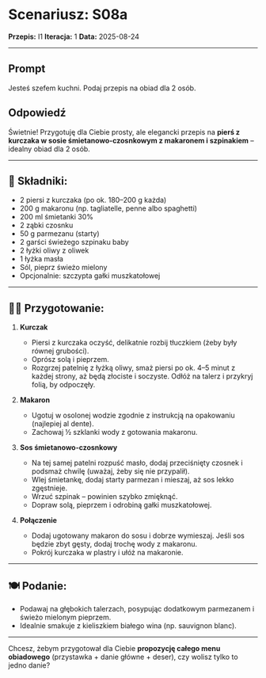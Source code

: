 ﻿# Scenariusz: S08a
**Przepis:** I1
**Iteracja:** 1
**Data:** 2025-08-24

---

## Prompt
Jesteś szefem kuchni. Podaj przepis na obiad dla 2 osób.


## Odpowiedź
Świetnie! Przygotuję dla Ciebie prosty, ale elegancki przepis na **pierś z kurczaka w sosie śmietanowo-czosnkowym z makaronem i szpinakiem** – idealny obiad dla 2 osób.

---

## 🥘 Składniki:

* 2 piersi z kurczaka (po ok. 180–200 g każda)
* 200 g makaronu (np. tagliatelle, penne albo spaghetti)
* 200 ml śmietanki 30%
* 2 ząbki czosnku
* 50 g parmezanu (starty)
* 2 garści świeżego szpinaku baby
* 2 łyżki oliwy z oliwek
* 1 łyżka masła
* Sól, pieprz świeżo mielony
* Opcjonalnie: szczypta gałki muszkatołowej

---

## 👩‍🍳 Przygotowanie:

1. **Kurczak**

   * Piersi z kurczaka oczyść, delikatnie rozbij tłuczkiem (żeby były równej grubości).
   * Oprósz solą i pieprzem.
   * Rozgrzej patelnię z łyżką oliwy, smaż piersi po ok. 4–5 minut z każdej strony, aż będą złociste i soczyste. Odłóż na talerz i przykryj folią, by odpoczęły.

2. **Makaron**

   * Ugotuj w osolonej wodzie zgodnie z instrukcją na opakowaniu (najlepiej al dente).
   * Zachowaj ½ szklanki wody z gotowania makaronu.

3. **Sos śmietanowo-czosnkowy**

   * Na tej samej patelni rozpuść masło, dodaj przeciśnięty czosnek i podsmaż chwilę (uważaj, żeby się nie przypalił).
   * Wlej śmietankę, dodaj starty parmezan i mieszaj, aż sos lekko zgęstnieje.
   * Wrzuć szpinak – powinien szybko zmięknąć.
   * Dopraw solą, pieprzem i odrobiną gałki muszkatołowej.

4. **Połączenie**

   * Dodaj ugotowany makaron do sosu i dobrze wymieszaj. Jeśli sos będzie zbyt gęsty, dodaj trochę wody z makaronu.
   * Pokrój kurczaka w plastry i ułóż na makaronie.

---

## 🍽️ Podanie:

* Podawaj na głębokich talerzach, posypując dodatkowym parmezanem i świeżo mielonym pieprzem.
* Idealnie smakuje z kieliszkiem białego wina (np. sauvignon blanc).

---

Chcesz, żebym przygotował dla Ciebie **propozycję całego menu obiadowego** (przystawka + danie główne + deser), czy wolisz tylko to jedno danie?
